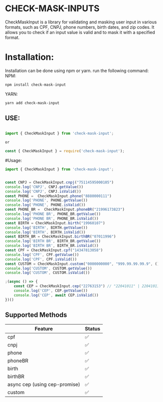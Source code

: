 # CHECK-MASK-INPUTS

CheckMaskInput is a library for validating and masking user input in various formats, such as CPF, CNPJ, phone numbers, birth dates, and zip codes. It allows you to check if an input value is valid and to mask it with a specified format.

# Installation:
Installation can be done using npm or yarn. run the following command:
NPM:

```bash
npm install check-mask-input
```

YARN:

```bash
yarn add check-mask-input
```

## USE:
```js

import { CheckMaskInput } from 'check-mask-input';

or

const { CheckMaskInput } = require('check-mask-input');
```

#Usage:
```js
import { CheckMaskInput } from 'check-mask-input';


const CNPJ = CheckMaskInput.cnpj("75114595000105")
console.log('CNPJ', CNPJ.getValue())
console.log('CNPJ', CNPJ.isValid())
const PHONE =  CheckMaskInput.phone("8880000111")
console.log('PHONE', PHONE.getValue())
console.log('PHONE', PHONE.isValid())
const PHONE_BR =  CheckMaskInput.phoneBR("21996173823")
console.log('PHONE BR', PHONE_BR.getValue())
console.log('PHONE BR', PHONE_BR.isValid())
const BIRTH = CheckMaskInput.birth("19960107")
console.log('BIRTH', BIRTH.getValue())
console.log('BIRTH', BIRTH.isValid())
const BIRTH_BR = CheckMaskInput.birthBR("07011996")
console.log('BIRTH BR', BIRTH_BR.getValue())
console.log('BIRTH BR', BIRTH_BR.isValid())
const CPF = CheckMaskInput.cpf("14347813058")
console.log('CPF', CPF.getValue())
console.log('CPF', CPF.isValid())
const CUSTOM = CheckMaskInput.custom("0000000000", "999.99.99.99.9", () => {return true}) //<==== in the custom format you need to define a callback to validate your custom format, since we have no way of knowing which format you expect to receive.
console.log('CUSTOM', CUSTOM.getValue())
console.log('CUSTOM', CUSTOM.isValid())

;(async () => {
    const CEP = CheckMaskInput.cep("22763153") // "22041011" | 22041011
    console.log('CEP', CEP.getValue())
    console.log('CEP', await CEP.isValid())
})()
```

## Supported Methods

| Feature  | Status |
| ------------- | ------------- |
| cpf  | ✅  |
| cnpj  | ✅  |
| phone  | ✅  |
| phoneBR  | ✅  |
| birth  | ✅  |
| birthBR  | ✅  |
| async cep (using cep-promise)  | ✅  |
| custom  | ✅  |
